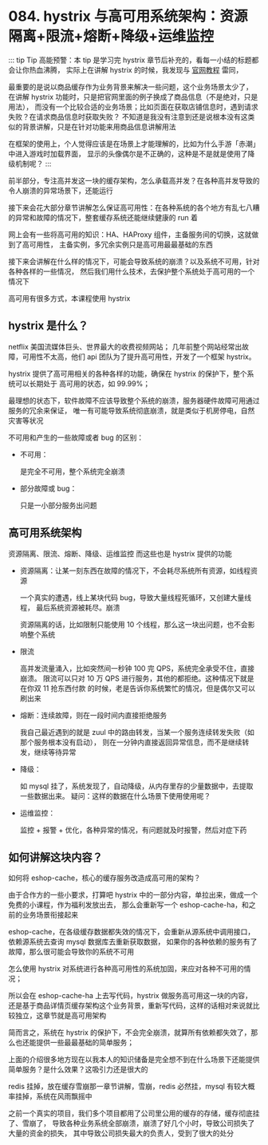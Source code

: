 # 084. hystrix 与高可用系统架构：资源隔离+限流+熔断+降级+运维监控

::: tip Tip
高能预警：本 tip 是学习完 hystrix 章节后补充的，看每一小结的标题都会让你热血沸腾，
实际上在讲解 hystrix 的时候，我发现与 [官网教程](https://github.com/Netflix/Hystrix/wiki/How-it-Works) 雷同，

最重要的是说以商品缓存作为业务背景来解决一些问题，这个业务场景太少了，
在讲解 hystrix 功能时，只是把官网里面的例子换成了商品信息（不是绝对，只是用法），
而没有一个比较合适的业务场景；比如页面在获取店铺信息时，遇到请求失败？在请求商品信息时获取失败？
不知道是我没有注意到还是说根本没有这类似的背景讲解，只是在针对功能来用商品信息讲解用法

在框架的使用上，个人觉得应该是在场景上才能理解的，比如为什么手游「赤潮」中进入游戏时加载界面，
显示的头像偶尔是不正确的，这种是不是就是使用了降级机制呢？
:::

前半部分，专注高并发这一块的缓存架构，怎么承载高并发？在各种高并发导致的令人崩溃的异常场景下，还能运行

接下来会花大部分章节讲解怎么保证高可用性：在各种系统的各个地方有乱七八糟的异常和故障的情况下，整套缓存系统还能继续健康的 run 着

网上会有一些将高可用的知识：HA、HAProxy 组件，主备服务间的切换，这就做到了高可用性，
主备实例，多冗余实例只是高可用最最基础的东西

接下来会讲解在什么样的情况下，可能会导致系统的崩溃？以及系统不可用，针对各种各样的一些情况，
然后我们用什么技术，去保护整个系统处于高可用的一个情况下

高可用有很多方式，本课程使用 hystrix
## hystrix 是什么？

netflix 美国流媒体巨头、世界最大的收费视频网站；
几年前整个网站经常出故障，可用性不太高，他们 api 团队为了提升高可用性，开发了一个框架 hystrix。

hystrix 提供了高可用相关的各种各样的功能，确保在 hystrix 的保护下，整个系统可以长期处于
高可用的状态，如 99.99%；

最理想的状态下，软件故障不应该导致整个系统的崩溃，服务器硬件故障可用通过服务的冗余来保证，
唯一有可能导致系统彻底崩溃，就是类似于机房停电，自然灾害等状况

不可用和产生的一些故障或者 bug 的区别：

- 不可用：

    是完全不可用，整个系统完全崩溃

- 部分故障或 bug：

    只是一小部分服务出问题

## 高可用系统架构

资源隔离、限流、熔断、降级、运维监控 而这些也是 hystrix 提供的功能

- 资源隔离：让某一刻东西在故障的情况下，不会耗尽系统所有资源，如线程资源

    一个真实的遭遇，线上某块代码 bug，导致大量线程死循环，又创建大量线程，
    最后系统资源被耗尽。崩溃

    资源隔离的话，比如限制只能使用 10 个线程，那么这一块出问题，也不会影响整个系统
- 限流

    高并发流量涌入，比如突然间一秒钟 100 完 QPS，系统完全承受不住，直接崩溃。
    限流可以只对 10 万 QPS 进行服务，其他的都拒绝。这种情况下就是在你双 11 抢东西付款
    的时候，老是告诉你系统繁忙的情况，但是偶尔又可以刷出来
- 熔断：连续故障，则在一段时间内直接拒绝服务

    我自己最近遇到的就是 zuul 中的路由转发，当某一个服务连续转发失败（如那个服务根本没有启动），
    则在一分钟内直接返回异常信息，而不是继续转发，继续等待异常
- 降级：

    如 mysql 挂了，系统发现了，自动降级，从内存里存的少量数据中，去提取一些数据出来。
    疑问：这样的数据在什么场景下使用使用呢？
- 运维监控：

    监控 + 报警 + 优化，各种异常的情况，有问题就及时报警，然后对症下药

## 如何讲解这块内容？

如何将 eshop-cache，核心的缓存服务改造成高可用的架构？

由于合作方的一些小要求，打算吧 hystrix 中的一部分内容，单拉出来，做成一个免费的小课程，作为福利发放出去，
那么会重新写一个 eshop-cache-ha，和之前的业务场景衔接起来

eshop-cache，在各级缓存数据都失效的情况下，会重新从源系统中调用接口，依赖源系统去查询 mysql 数据库去重新获取数据，
如果你的各种依赖的服务有了故障，那么很可能会导致你的系统不可用

怎么使用 hystrix 对系统进行各种高可用性的系统加固，来应对各种不可用的情况；

所以会在 eshop-cache-ha 上去写代码，hystrix 做服务高可用这一块的内容，
还是基于商品详情页缓存架构这个业务背景，重新写代码，这样的话相对来说就比较独立，这章节就是高可用架构

简而言之，系统在 hystrix 的保护下，不会完全崩溃，就算所有依赖都失效了，那么也还能提供一些最最基础的简单服务；

上面的介绍很多地方现在以我本人的知识储备是完全想不到在什么场景下还能提供简单服务？是什么效果？这吸引力还是很大的

redis 挂掉，放在缓存雪崩那一章节讲解，雪崩，redis 必然挂，mysql 有较大概率挂掉，系统在风雨飘摇中

之前一个真实的项目，我们多个项目都用了公司里公用的缓存的存储，缓存彻底挂了、雪崩了，
导致各种业务系统全部崩溃，崩溃了好几个小时，导致公司损失了大量的资金的损失，
其中导致公司损失最大的负责人，受到了很大的处分
